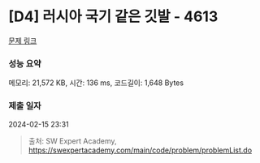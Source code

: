 # [D4] 러시아 국기 같은 깃발 - 4613 

[문제 링크](https://swexpertacademy.com/main/code/problem/problemDetail.do?contestProbId=AWQl9TIK8qoDFAXj) 

### 성능 요약

메모리: 21,572 KB, 시간: 136 ms, 코드길이: 1,648 Bytes

### 제출 일자

2024-02-15 23:31
 


> 출처: SW Expert Academy, https://swexpertacademy.com/main/code/problem/problemList.do
